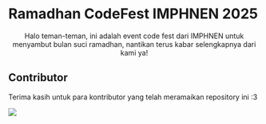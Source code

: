 # Ramadhan CodeFest IMPHNEN  2025
<div align="center">
Halo teman-teman, ini adalah event code fest dari IMPHNEN untuk menyambut bulan suci ramadhan, nantikan terus kabar selengkapnya dari kami ya!
</div>


## Contributor 
Terima kasih untuk para kontributor yang telah meramaikan repository ini :3

<a href="https://github.com/IMPHNEN/Ramadhan-Code-Fest/graphs/contributors">
  <img src="https://contrib.rocks/image?repo=IMPHNEN/Ramadhan-Code-Fest" />
</a>